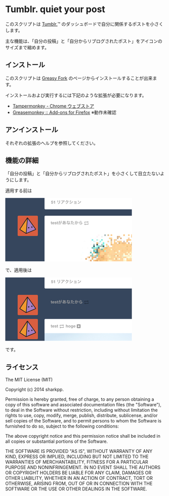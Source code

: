 # Tumblr. quiet your post

このスクリプトは [Tumblr.](https://www.tumblr.com/)™ のダッシュボードで自分に関係するポストを小さくします。

主な機能は、「自分の投稿」と「自分からリブログされたポスト」をアイコンのサイズまで縮めます。

## インストール

このスクリプトは [Greasy Fork](https://greasyfork.org/ja/scripts/9999-tumblr-quiet-your-post) のページからインストールすることが出来ます。

インストールおよび実行するには下記のような拡張が必要になります。

* [Tampermonkey - Chrome ウェブストア](https://chrome.google.com/webstore/detail/tampermonkey/dhdgffkkebhmkfjojejmpbldmpobfkfo?hl=ja)
* [Greasemonkey :: Add-ons for Firefox](https://addons.mozilla.org/ja/firefox/addon/greasemonkey/) ※動作未確認

## アンインストール

それぞれの拡張のヘルプを参照してください。

## 機能の詳細

「自分の投稿」と「自分からリブログされたポスト」を小さくして目立たないようにします。

適用する前は

![ポストがそのまま表示](https://raw.githubusercontent.com/sharkpp-userscripts/tumblr-quiet-your-post/master/img/mine_post_before.png)

で、適用後は

![ポストはアイコンの大きさまで小さくなる](https://raw.githubusercontent.com/sharkpp-userscripts/tumblr-quiet-your-post/master/img/mine_post_after.png)

です。

## ライセンス

The MIT License (MIT)

Copyright (c) 2014 sharkpp.

Permission is hereby granted, free of charge, to any person obtaining a copy
of this software and associated documentation files (the "Software"), to deal
in the Software without restriction, including without limitation the rights
to use, copy, modify, merge, publish, distribute, sublicense, and/or sell
copies of the Software, and to permit persons to whom the Software is
furnished to do so, subject to the following conditions:

The above copyright notice and this permission notice shall be included in
all copies or substantial portions of the Software.

THE SOFTWARE IS PROVIDED "AS IS", WITHOUT WARRANTY OF ANY KIND, EXPRESS OR
IMPLIED, INCLUDING BUT NOT LIMITED TO THE WARRANTIES OF MERCHANTABILITY,
FITNESS FOR A PARTICULAR PURPOSE AND NONINFRINGEMENT. IN NO EVENT SHALL THE
AUTHORS OR COPYRIGHT HOLDERS BE LIABLE FOR ANY CLAIM, DAMAGES OR OTHER
LIABILITY, WHETHER IN AN ACTION OF CONTRACT, TORT OR OTHERWISE, ARISING FROM,
OUT OF OR IN CONNECTION WITH THE SOFTWARE OR THE USE OR OTHER DEALINGS IN
THE SOFTWARE.
